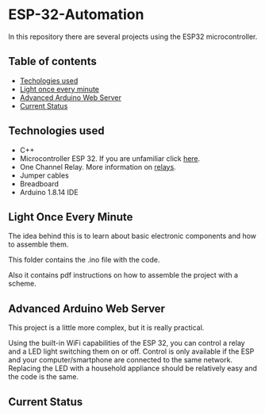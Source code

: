 # ESP-32-Automation
In this repository there are several projects using the ESP32 microcontroller.

## Table of contents
* [Techologies used](#technologies-used)
* [Light once every minute](#light-once-every-minute)
* [Advanced Arduino Web Server](#advanced-arduino-web-server)
* [Current Status](#current-status)



## Technologies used
+ C++
+ Microcontroller ESP 32.  If you are unfamiliar click [here](https://www.espressif.com/en/products/socs/esp32).
+ One Channel Relay. More information on [relays](https://en.wikipedia.org/wiki/Relay).
+ Jumper cables
+ Breadboard
+ Arduino 1.8.14 IDE



## Light Once Every Minute
The idea behind this is to learn about basic electronic components and how to assemble them. 

This folder contains the .ino file with the code.

Also it contains pdf instructions on how to assemble the project with a scheme.



## Advanced Arduino Web Server
This project is a little more complex, but it is really practical.

Using the built-in WiFi capabilities of the ESP 32, you can control a relay and a LED light switching them on or off.
Control is only available if the ESP and your computer/smartphone are connected to the same network.
Replacing the LED with a household appliance should be relatively easy and the code is the same.

## Current Status
